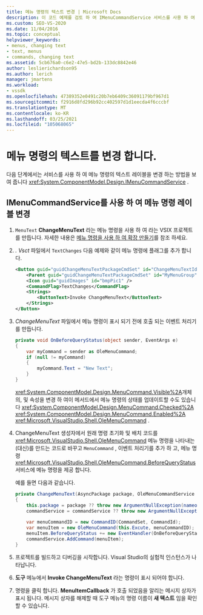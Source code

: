 ```yaml
---
title: 메뉴 명령의 텍스트 변경 | Microsoft Docs
description: 이 코드 예제를 검토 하 여 IMenuCommandService 서비스를 사용 하 여 메뉴 명령의 텍스트 레이블을 변경 하는 방법에 대해 알아봅니다.
ms.custom: SEO-VS-2020
ms.date: 11/04/2016
ms.topic: conceptual
helpviewer_keywords:
- menus, changing text
- text, menus
- commands, changing text
ms.assetid: 5cb676a0-c6e2-47e5-bd2b-133dc8842e46
author: leslierichardson95
ms.author: lerich
manager: jmartens
ms.workload:
- vssdk
ms.openlocfilehash: 47389352e0491c20b7eb6409c36091179bf967d1
ms.sourcegitcommit: f2916d8fd296b92cc402597d1d1eecda4f6cccbf
ms.translationtype: MT
ms.contentlocale: ko-KR
ms.lasthandoff: 03/25/2021
ms.locfileid: "105068065"
---
```

# <a name="change-the-text-of-a-menu-command"></a>메뉴 명령의 텍스트를 변경 합니다.
다음 단계에서는 서비스를 사용 하 여 메뉴 명령의 텍스트 레이블을 변경 하는 방법을 보여 줍니다 <xref:System.ComponentModel.Design.IMenuCommandService> .

## <a name="changing-a-menu-command-label-with-the-imenucommandservice"></a>IMenuCommandService를 사용 하 여 메뉴 명령 레이블 변경

1. `MenuText` **ChangeMenuText** 라는 메뉴 명령을 사용 하 여 라는 VSIX 프로젝트를 만듭니다. 자세한 내용은 [메뉴 명령을 사용 하 여 확장 만들기](../extensibility/creating-an-extension-with-a-menu-command.md)를 참조 하세요.

2. *. Vsct* 파일에서 `TextChanges` 다음 예제와 같이 메뉴 명령에 플래그를 추가 합니다.

    ```xml
    <Button guid="guidChangeMenuTextPackageCmdSet" id="ChangeMenuTextId" priority="0x0100" type="Button">
        <Parent guid="guidChangeMenuTextPackageCmdSet" id="MyMenuGroup" />
        <Icon guid="guidImages" id="bmpPic1" />
        <CommandFlag>TextChanges</CommandFlag>
        <Strings>
            <ButtonText>Invoke ChangeMenuText</ButtonText>
        </Strings>
    </Button>
    ```

3. *ChangeMenuText* 파일에서 메뉴 명령이 표시 되기 전에 호출 되는 이벤트 처리기를 만듭니다.

    ```csharp
    private void OnBeforeQueryStatus(object sender, EventArgs e)
    {
        var myCommand = sender as OleMenuCommand;
        if (null != myCommand)
        {
            myCommand.Text = "New Text";
        }
    }
    ```

    <xref:System.ComponentModel.Design.MenuCommand.Visible%2A>개체의, 및 속성을 변경 하 여이 메서드에서 메뉴 명령의 상태를 업데이트할 수도 있습니다 <xref:System.ComponentModel.Design.MenuCommand.Checked%2A> <xref:System.ComponentModel.Design.MenuCommand.Enabled%2A> <xref:Microsoft.VisualStudio.Shell.OleMenuCommand> .

4. ChangeMenuText 생성자에서 원래 명령 초기화 및 배치 코드를 <xref:Microsoft.VisualStudio.Shell.OleMenuCommand> 메뉴 명령을 나타내는 (대신)를 만드는 코드로 바꾸고 `MenuCommand` , 이벤트 처리기를 추가 하 고, 메뉴 명령 <xref:Microsoft.VisualStudio.Shell.OleMenuCommand.BeforeQueryStatus> 서비스에 메뉴 명령을 제공 합니다.

    예를 들면 다음과 같습니다.

    ```csharp
    private ChangeMenuText(AsyncPackage package, OleMenuCommandService commandService)
    {
        this.package = package ?? throw new ArgumentNullException(nameof(package));
        commandService = commandService ?? throw new ArgumentNullException(nameof(commandService));
        
        var menuCommandID = new CommandID(CommandSet, CommandId);
        var menuItem = new OleMenuCommand(this.Excute, menuCommandID);
        menuItem.BeforeQueryStatus += new EventHandler(OnBeforeQueryStatus);
        commandService.AddCommand(menuItem);
    }
    ```

5. 프로젝트를 빌드하고 디버깅을 시작합니다. Visual Studio의 실험적 인스턴스가 나타납니다.

6. **도구** 메뉴에서 **Invoke ChangeMenuText** 라는 명령이 표시 되어야 합니다.

7. 명령을 클릭 합니다. **MenuItemCallback** 가 호출 되었음을 알리는 메시지 상자가 표시 됩니다. 메시지 상자를 해제할 때 도구 메뉴의 명령 이름이 **새 텍스트** 임을 확인할 수 있습니다.
